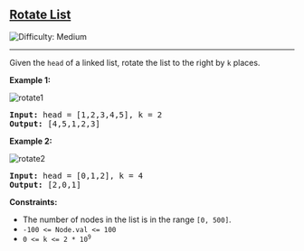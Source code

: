 <h2><a href="https://leetcode.com/problems/rotate-list">Rotate List</a></h2> 
<img src='https://img.shields.io/badge/Difficulty-Medium-orange' alt='Difficulty: Medium' />
<hr>
<p>Given the <code>head</code> of a linked list, rotate the list to the right by <code>k</code> places.</p>

<p><strong class="example">Example 1:</strong></p>
<img src="https://assets.leetcode.com/uploads/2020/11/13/rotate1.jpg" alt="rotate1" />
<pre>
<strong>Input:</strong> head = [1,2,3,4,5], k = 2  
<strong>Output:</strong> [4,5,1,2,3]
</pre>

<p><strong class="example">Example 2:</strong></p>
<img src="https://assets.leetcode.com/uploads/2020/11/13/roate2.jpg" alt="rotate2" />
<pre>
<strong>Input:</strong> head = [0,1,2], k = 4  
<strong>Output:</strong> [2,0,1]
</pre>

<p><strong>Constraints:</strong></p>
<ul>
  <li>The number of nodes in the list is in the range <code>[0, 500]</code>.</li>
  <li><code>-100 &lt;= Node.val &lt;= 100</code></li>
  <li><code>0 &lt;= k &lt;= 2 * 10<sup>9</sup></code></li>
</ul>
